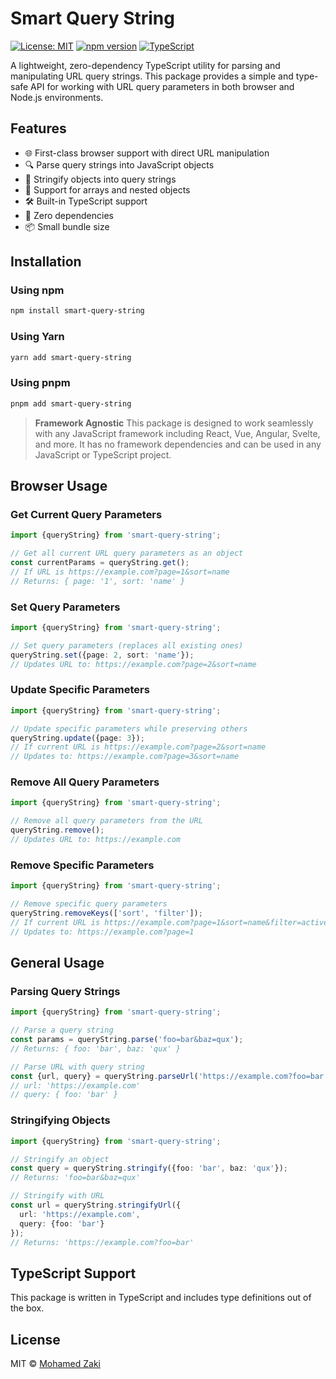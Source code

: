 # Smart Query String

[![License: MIT](https://img.shields.io/badge/License-MIT-yellow.svg)](https://opensource.org/licenses/MIT)
[![npm version](https://img.shields.io/badge/npm-v1.0.0-blue)](https://www.npmjs.com/package/smart-query-string)
[![TypeScript](https://img.shields.io/badge/TypeScript-007ACC?logo=typescript&logoColor=white)](https://www.typescriptlang.org/)

A lightweight, zero-dependency TypeScript utility for parsing and manipulating URL query strings. This package provides
a simple and type-safe API for working with URL query parameters in both browser and Node.js environments.

## Features

- 🌐 First-class browser support with direct URL manipulation
- 🔍 Parse query strings into JavaScript objects
- 📝 Stringify objects into query strings
- 🔄 Support for arrays and nested objects
- 🛠️ Built-in TypeScript support
- 🚫 Zero dependencies
- 📦 Small bundle size

## Installation

### Using npm

```bash
npm install smart-query-string
```

### Using Yarn

```bash
yarn add smart-query-string
```

### Using pnpm

```bash
pnpm add smart-query-string
```

> **Framework Agnostic**
> This package is designed to work seamlessly with any JavaScript framework including React, Vue, Angular, Svelte, and
> more. It has no framework dependencies and can be used in any JavaScript or TypeScript project.

## Browser Usage

### Get Current Query Parameters

```typescript
import {queryString} from 'smart-query-string';

// Get all current URL query parameters as an object
const currentParams = queryString.get();
// If URL is https://example.com?page=1&sort=name
// Returns: { page: '1', sort: 'name' }
```

### Set Query Parameters

```typescript
import {queryString} from 'smart-query-string';

// Set query parameters (replaces all existing ones)
queryString.set({page: 2, sort: 'name'});
// Updates URL to: https://example.com?page=2&sort=name
```

### Update Specific Parameters

```typescript
import {queryString} from 'smart-query-string';

// Update specific parameters while preserving others
queryString.update({page: 3});
// If current URL is https://example.com?page=2&sort=name
// Updates to: https://example.com?page=3&sort=name
```

### Remove All Query Parameters

```typescript
import {queryString} from 'smart-query-string';

// Remove all query parameters from the URL
queryString.remove();
// Updates URL to: https://example.com
```

### Remove Specific Parameters

```typescript
import {queryString} from 'smart-query-string';

// Remove specific query parameters
queryString.removeKeys(['sort', 'filter']);
// If current URL is https://example.com?page=1&sort=name&filter=active
// Updates to: https://example.com?page=1
```

## General Usage

### Parsing Query Strings

```typescript
import {queryString} from 'smart-query-string';

// Parse a query string
const params = queryString.parse('foo=bar&baz=qux');
// Returns: { foo: 'bar', baz: 'qux' }

// Parse URL with query string
const {url, query} = queryString.parseUrl('https://example.com?foo=bar');
// url: 'https://example.com'
// query: { foo: 'bar' }
```

### Stringifying Objects

```typescript
import {queryString} from 'smart-query-string';

// Stringify an object
const query = queryString.stringify({foo: 'bar', baz: 'qux'});
// Returns: 'foo=bar&baz=qux'

// Stringify with URL
const url = queryString.stringifyUrl({
  url: 'https://example.com',
  query: {foo: 'bar'}
});
// Returns: 'https://example.com?foo=bar'
```

## TypeScript Support

This package is written in TypeScript and includes type definitions out of the box.

## License

MIT © [Mohamed Zaki](https://github.com/Mohamed-A-Zaki)
